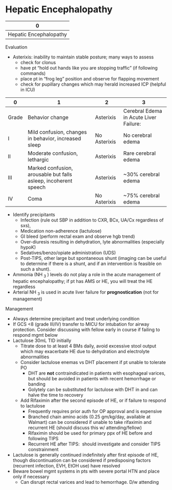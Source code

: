 # Hepatic Encephalopathy
 
| 0                      |
|------------------------|
| Hepatic Encephalopathy |

Evaluation

-   Asterixis: inability to maintain stable posture; many ways to assess
    -   check for clonus
    -   have pt “hold out hands like you are stopping traffic” (if
        following commands)
    -   place pt in “frog leg” position and observe for flapping
        movement
    -   check for pupillary changes which may herald increased ICP
        (helpful in ICU)

| 0     | 1                                                               | 2            | 3                                      |
|-------|-----------------------------------------------------------------|--------------|----------------------------------------|
| Grade | Behavior change                                                 | Asterixis    | Cerebral Edema in Acute Liver Failure: |
| I     | Mild confusion, changes in behavior, increased sleep            | No Asterixis | No cerebral edema                      |
| II    | Moderate confusion, lethargic                                   | Asterixis    | Rare cerebral edema                    |
| III   | Marked confusion, arousable but falls asleep, incoherent speech | Asterixis    | \~30% cerebral edema                   |
| IV    | Coma                                                            | No Asterixis | \~75% cerebral edema                   |

-   Identify precipitants
    -   Infection (rule out SBP in addition to CXR, BCx, UA/Cx
        regardless of sxs),
    -   Medication non-adherence (lactulose)
    -   GI bleed (perform rectal exam and observe hgb trend)
    -   Over-diuresis resulting in dehydration, lyte abnormalities
        (especially hypoK)
    -   Sedatives/benzo/opiate administration (UDS)
    -   Post-TIPS, other large but spontaneous shunt (imaging can be
        useful to determine if there is a shunt, and if an intervention
        is feasible on such a shunt).
-   Ammonia (NH <sub>3</sub> ) levels do not play a role in the acute
    management of hepatic encephalopathy; if pt has AMS or HE, you will
    treat the HE regardless
-   Arterial NH <sub>3</sub> is used in acute liver failure for
    **prognostication** (not for management)

Management

-   Always determine precipitant and treat underlying condition
-   If GCS \<8 (grade III/IV) transfer to MICU for intubation for airway
    protection. Consider discussing with fellow early in course if
    failing to respond mgmt below
-   Lactulose 30mL TID initially
    -   Titrate dose to at least 4 BMs daily, avoid excessive stool
        output which may exacerbate HE due to dehydration and
        electrolyte abnormalities
    -   Consider lactulose enemas vs DHT placement if pt unable to
        tolerate PO
        -   DHT are **not** contraindicated in patients with esophageal
            varices, but should be avoided in patients with recent
            hemorrhage or banding
        -   Golytely can be substituted for lactulose with DHT in and
            can halve the time to recovery
    -   Add Rifaximin after the second episode of HE, or if failure to
        respond to lactulose
        -   Frequently requires prior auth for OP approval and is
            expensive
        -   Branched chain amino acids (0.25 gm/kg/day, available at
            Walmart) can be considered if unable to take rifaximin and
            recurrent HE (should discuss this w/ attending/fellow)
        -   Rifaximin should be used for primary ppx of HE before and
            following TIPS
        -   Recurrent HE after TIPS:  should investigate and consider
            TIPS constrainment
-   Lactulose is generally continued indefinitely after first episode of
    HE, though discontinuation can be considered if predisposing factors
    (recurrent infection, EVH, EtOH use) have resolved
-   Beware bowel mgmt systems in pts with severe portal HTN and place
    only if necessary
    -   Can disrupt rectal varices and lead to hemorrhage. D/w attending
